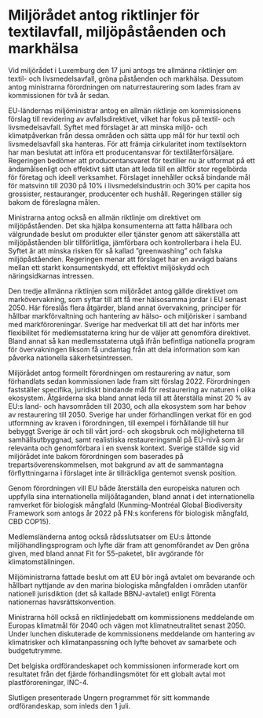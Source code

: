 # Miljörådet antog riktlinjer för textilavfall, miljöpåståenden och markhälsa

Vid miljörådet i Luxemburg den 17 juni antogs tre allmänna riktlinjer om textil- och livsmedelsavfall, gröna påståenden och markhälsa. Dessutom antog ministrarna förordningen om naturrestaurering som lades fram av kommissionen för två år sedan.

EU-ländernas miljöministrar antog en allmän riktlinje om kommissionens förslag till revidering av avfallsdirektivet, vilket har fokus på textil- och livsmedelsavfall. Syftet med förslaget är att minska miljö- och klimatpåverkan från dessa områden och sätta upp mål för hur textil och livsmedelsavfall ska hanteras. För att främja cirkularitet inom textilsektorn har man beslutat att införa ett producentansvar för textilåterförsäljare. Regeringen bedömer att producentansvaret för textilier nu är utformat på ett ändamålsenligt och effektivt sätt utan att leda till en alltför stor regelbörda för företag och ideell verksamhet. Förslaget innehåller också bindande mål för matsvinn till 2030 på 10% i livsmedelsindustrin och 30% per capita hos grossister, restauranger, producenter och hushåll. Regeringen ställer sig bakom de föreslagna målen.

Ministrarna antog också en allmän riktlinje om direktivet om miljöpåståenden. Det ska hjälpa konsumenterna att fatta hållbara och välgrundade beslut om produkter eller tjänster genom att säkerställa att miljöpåståenden blir tillförlitliga, jämförbara och kontrollerbara i hela EU. Syftet är att minska risken för så kallad ”greenwashing” och falska miljöpåståenden. Regeringen menar att förslaget har en avvägd balans mellan ett starkt konsumentskydd, ett effektivt miljöskydd och näringsidkarnas intressen.

Den tredje allmänna riktlinjen som miljörådet antog gällde direktivet om markövervakning, som syftar till att få mer hälsosamma jordar i EU senast 2050. Här föreslås flera åtgärder, bland annat övervakning, principer för hållbar markförvaltning och hantering av hälso- och miljörisker i samband med markföroreningar. Sverige har medverkat till att det har införts mer flexibilitet för medlemsstaterna kring hur de väljer att genomföra direktivet. Bland annat så kan medlemsstaterna utgå ifrån befintliga nationella program för övervakningen liksom få undantag från att dela information som kan påverka nationella säkerhetsintressen.

Miljörådet antog formellt förordningen om restaurering av natur, som förhandlats sedan kommissionen lade fram sitt förslag 2022. Förordningen fastställer specifika, juridiskt bindande mål för restaurering av naturen i olika ekosystem. Åtgärderna ska bland annat leda till att återställa minst 20 % av EU:s land- och havsområden till 2030, och alla ekosystem som har behov av restaurering till 2050. Sverige har under förhandlingen verkat för en god utformning av kraven i förordningen, till exempel i förhållande till hur bebyggt Sverige är och till vårt jord- och skogsbruk och möjligheterna till samhällsutbyggnad, samt realistiska restaureringsmål på EU-nivå som är relevanta och genomförbara i en svensk kontext. Sverige ställde sig vid miljörådet inte bakom förordningen som baserades på trepartsöverenskommelsen, mot bakgrund av att de sammantagna förflyttningarna i förslaget inte är tillräckliga gentemot svensk position.

Genom förordningen vill EU både återställa den europeiska naturen och uppfylla sina internationella miljöåtaganden, bland annat i det internationella ramverket för biologisk mångfald (Kunming-Montréal Global Biodiversity Framework som antogs år 2022 på FN:s konferens för biologisk mångfald, CBD COP15).

Medlemsländerna antog också rådsslutsatser om EU:s åttonde miljöhandlingsprogram och lyfte där fram att genomförandet av Den gröna given, med bland annat Fit for 55-paketet, blir avgörande för klimatomställningen.

Miljöministrarna fattade beslut om att EU bör ingå avtalet om bevarande och hållbart nyttjande av den marina biologiska mångfalden i områden utanför nationell jurisdiktion (det så kallade BBNJ-avtalet) enligt Förenta nationernas havsrättskonvention.

Ministrarna höll också en riktlinjedebatt om kommissionens meddelande om Europas klimatmål för 2040 och vägen mot klimatneutralitet senast 2050. Under lunchen diskuterade de kommissionens meddelande om hantering av klimatrisker och klimatanpassning och lyfte behovet av samarbete och budgetutrymme.

Det belgiska ordförandeskapet och kommissionen informerade kort om resultatet från det fjärde förhandlingsmötet för ett globalt avtal mot plastföroreningar, INC-4.

Slutligen presenterade Ungern programmet för sitt kommande ordförandeskap, som inleds den 1 juli.
